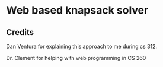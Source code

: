 # Web based knapsack solver

## Credits
Dan Ventura for explaining this approach to me during cs 312.  


Dr. Clement for helping with web programming in CS 260
